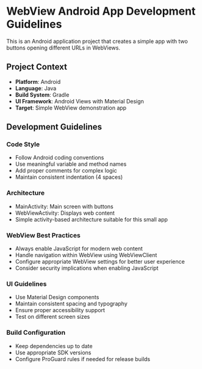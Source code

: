 <!-- Use this file to provide workspace-specific custom instructions to Copilot. For more details, visit https://code.visualstudio.com/docs/copilot/copilot-customization#_use-a-githubcopilotinstructionsmd-file -->

# WebView Android App Development Guidelines

This is an Android application project that creates a simple app with two buttons opening different URLs in WebViews.

## Project Context
- **Platform**: Android
- **Language**: Java
- **Build System**: Gradle
- **UI Framework**: Android Views with Material Design
- **Target**: Simple WebView demonstration app

## Development Guidelines

### Code Style
- Follow Android coding conventions
- Use meaningful variable and method names
- Add proper comments for complex logic
- Maintain consistent indentation (4 spaces)

### Architecture
- MainActivity: Main screen with buttons
- WebViewActivity: Displays web content
- Simple activity-based architecture suitable for this small app

### WebView Best Practices
- Always enable JavaScript for modern web content
- Handle navigation within WebView using WebViewClient
- Configure appropriate WebView settings for better user experience
- Consider security implications when enabling JavaScript

### UI Guidelines
- Use Material Design components
- Maintain consistent spacing and typography
- Ensure proper accessibility support
- Test on different screen sizes

### Build Configuration
- Keep dependencies up to date
- Use appropriate SDK versions
- Configure ProGuard rules if needed for release builds
